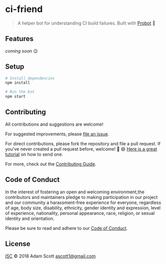 # ci-friend

> A helper bot for understanding CI build failures. Built with [Probot](https://github.com/probot/probot) :robot:

## Features

_coming soon_ :wink:

## Setup

```sh
# Install dependencies
npm install

# Run the bot
npm start
```

## Contributing

All contributions and suggestions are welcome!

For suggested improvements, please [file an issue](https://github.com/ascott1/ci-friend/issues).

For direct contributions, please fork the repository and file a pull request. If you've never created a pull request before, welcome! :tada: :smile: [Here is a great tutorial](https://egghead.io/series/how-to-contribute-to-an-open-source-project-on-github) on how to send one.

For more, check out the [Contributing Guide](CONTRIBUTING.md).

## Code of Conduct

In the interest of fostering an open and welcoming environment,the contributors and maintainers pledge to making participation in our project and our community a harassment-free experience for everyone, regardless of age, body size, disability, ethnicity, gender identity and expression, level of experience, nationality, personal appearance, race, religion, or sexual identity and orientation.

Please be sure to read and adhere to our [Code of Conduct](CODE_OF_CONDUCT.md).

## License

[ISC](LICENSE) © 2018 Adam Scott <ascott1@gmail.com>
